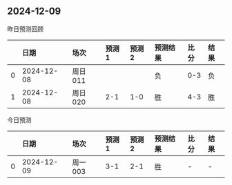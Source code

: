 

 ## 2024-12-09

昨日预测回顾

|    | 日期       | 场次    | 预测1   | 预测2   | 预测结果   | 比分   | 结果   |
|---:|:-----------|:--------|:--------|:--------|:-----------|:-------|:-------|
|  0 | 2024-12-08 | 周日011 |         |         | 负         | 0-3    | 负     |
|  1 | 2024-12-08 | 周日020 | 2-1     | 1-0     | 胜         | 4-3    | 胜     |

今日预测

|    | 日期       | 场次    | 预测1   | 预测2   | 预测结果   | 比分   | 结果   |
|---:|:-----------|:--------|:--------|:--------|:-----------|:-------|:-------|
|  0 | 2024-12-09 | 周一003 | 3-1     | 2-1     | 胜         | -      | -      |
